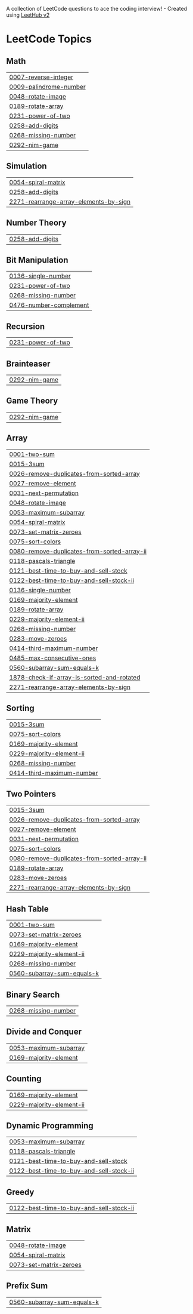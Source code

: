 A collection of LeetCode questions to ace the coding interview! - Created using [LeetHub v2](https://github.com/arunbhardwaj/LeetHub-2.0)
<!---LeetCode Topics Start-->
# LeetCode Topics
## Math
|  |
| ------- |
| [0007-reverse-integer](https://github.com/ashutoshpandey18/DSA-daily/tree/master/0007-reverse-integer) |
| [0009-palindrome-number](https://github.com/ashutoshpandey18/DSA-daily/tree/master/0009-palindrome-number) |
| [0048-rotate-image](https://github.com/ashutoshpandey18/DSA-daily/tree/master/0048-rotate-image) |
| [0189-rotate-array](https://github.com/ashutoshpandey18/DSA-daily/tree/master/0189-rotate-array) |
| [0231-power-of-two](https://github.com/ashutoshpandey18/DSA-daily/tree/master/0231-power-of-two) |
| [0258-add-digits](https://github.com/ashutoshpandey18/DSA-daily/tree/master/0258-add-digits) |
| [0268-missing-number](https://github.com/ashutoshpandey18/DSA-daily/tree/master/0268-missing-number) |
| [0292-nim-game](https://github.com/ashutoshpandey18/DSA-daily/tree/master/0292-nim-game) |
## Simulation
|  |
| ------- |
| [0054-spiral-matrix](https://github.com/ashutoshpandey18/DSA-daily/tree/master/0054-spiral-matrix) |
| [0258-add-digits](https://github.com/ashutoshpandey18/DSA-daily/tree/master/0258-add-digits) |
| [2271-rearrange-array-elements-by-sign](https://github.com/ashutoshpandey18/DSA-daily/tree/master/2271-rearrange-array-elements-by-sign) |
## Number Theory
|  |
| ------- |
| [0258-add-digits](https://github.com/ashutoshpandey18/DSA-daily/tree/master/0258-add-digits) |
## Bit Manipulation
|  |
| ------- |
| [0136-single-number](https://github.com/ashutoshpandey18/DSA-daily/tree/master/0136-single-number) |
| [0231-power-of-two](https://github.com/ashutoshpandey18/DSA-daily/tree/master/0231-power-of-two) |
| [0268-missing-number](https://github.com/ashutoshpandey18/DSA-daily/tree/master/0268-missing-number) |
| [0476-number-complement](https://github.com/ashutoshpandey18/DSA-daily/tree/master/0476-number-complement) |
## Recursion
|  |
| ------- |
| [0231-power-of-two](https://github.com/ashutoshpandey18/DSA-daily/tree/master/0231-power-of-two) |
## Brainteaser
|  |
| ------- |
| [0292-nim-game](https://github.com/ashutoshpandey18/DSA-daily/tree/master/0292-nim-game) |
## Game Theory
|  |
| ------- |
| [0292-nim-game](https://github.com/ashutoshpandey18/DSA-daily/tree/master/0292-nim-game) |
## Array
|  |
| ------- |
| [0001-two-sum](https://github.com/ashutoshpandey18/DSA-daily/tree/master/0001-two-sum) |
| [0015-3sum](https://github.com/ashutoshpandey18/DSA-daily/tree/master/0015-3sum) |
| [0026-remove-duplicates-from-sorted-array](https://github.com/ashutoshpandey18/DSA-daily/tree/master/0026-remove-duplicates-from-sorted-array) |
| [0027-remove-element](https://github.com/ashutoshpandey18/DSA-daily/tree/master/0027-remove-element) |
| [0031-next-permutation](https://github.com/ashutoshpandey18/DSA-daily/tree/master/0031-next-permutation) |
| [0048-rotate-image](https://github.com/ashutoshpandey18/DSA-daily/tree/master/0048-rotate-image) |
| [0053-maximum-subarray](https://github.com/ashutoshpandey18/DSA-daily/tree/master/0053-maximum-subarray) |
| [0054-spiral-matrix](https://github.com/ashutoshpandey18/DSA-daily/tree/master/0054-spiral-matrix) |
| [0073-set-matrix-zeroes](https://github.com/ashutoshpandey18/DSA-daily/tree/master/0073-set-matrix-zeroes) |
| [0075-sort-colors](https://github.com/ashutoshpandey18/DSA-daily/tree/master/0075-sort-colors) |
| [0080-remove-duplicates-from-sorted-array-ii](https://github.com/ashutoshpandey18/DSA-daily/tree/master/0080-remove-duplicates-from-sorted-array-ii) |
| [0118-pascals-triangle](https://github.com/ashutoshpandey18/DSA-daily/tree/master/0118-pascals-triangle) |
| [0121-best-time-to-buy-and-sell-stock](https://github.com/ashutoshpandey18/DSA-daily/tree/master/0121-best-time-to-buy-and-sell-stock) |
| [0122-best-time-to-buy-and-sell-stock-ii](https://github.com/ashutoshpandey18/DSA-daily/tree/master/0122-best-time-to-buy-and-sell-stock-ii) |
| [0136-single-number](https://github.com/ashutoshpandey18/DSA-daily/tree/master/0136-single-number) |
| [0169-majority-element](https://github.com/ashutoshpandey18/DSA-daily/tree/master/0169-majority-element) |
| [0189-rotate-array](https://github.com/ashutoshpandey18/DSA-daily/tree/master/0189-rotate-array) |
| [0229-majority-element-ii](https://github.com/ashutoshpandey18/DSA-daily/tree/master/0229-majority-element-ii) |
| [0268-missing-number](https://github.com/ashutoshpandey18/DSA-daily/tree/master/0268-missing-number) |
| [0283-move-zeroes](https://github.com/ashutoshpandey18/DSA-daily/tree/master/0283-move-zeroes) |
| [0414-third-maximum-number](https://github.com/ashutoshpandey18/DSA-daily/tree/master/0414-third-maximum-number) |
| [0485-max-consecutive-ones](https://github.com/ashutoshpandey18/DSA-daily/tree/master/0485-max-consecutive-ones) |
| [0560-subarray-sum-equals-k](https://github.com/ashutoshpandey18/DSA-daily/tree/master/0560-subarray-sum-equals-k) |
| [1878-check-if-array-is-sorted-and-rotated](https://github.com/ashutoshpandey18/DSA-daily/tree/master/1878-check-if-array-is-sorted-and-rotated) |
| [2271-rearrange-array-elements-by-sign](https://github.com/ashutoshpandey18/DSA-daily/tree/master/2271-rearrange-array-elements-by-sign) |
## Sorting
|  |
| ------- |
| [0015-3sum](https://github.com/ashutoshpandey18/DSA-daily/tree/master/0015-3sum) |
| [0075-sort-colors](https://github.com/ashutoshpandey18/DSA-daily/tree/master/0075-sort-colors) |
| [0169-majority-element](https://github.com/ashutoshpandey18/DSA-daily/tree/master/0169-majority-element) |
| [0229-majority-element-ii](https://github.com/ashutoshpandey18/DSA-daily/tree/master/0229-majority-element-ii) |
| [0268-missing-number](https://github.com/ashutoshpandey18/DSA-daily/tree/master/0268-missing-number) |
| [0414-third-maximum-number](https://github.com/ashutoshpandey18/DSA-daily/tree/master/0414-third-maximum-number) |
## Two Pointers
|  |
| ------- |
| [0015-3sum](https://github.com/ashutoshpandey18/DSA-daily/tree/master/0015-3sum) |
| [0026-remove-duplicates-from-sorted-array](https://github.com/ashutoshpandey18/DSA-daily/tree/master/0026-remove-duplicates-from-sorted-array) |
| [0027-remove-element](https://github.com/ashutoshpandey18/DSA-daily/tree/master/0027-remove-element) |
| [0031-next-permutation](https://github.com/ashutoshpandey18/DSA-daily/tree/master/0031-next-permutation) |
| [0075-sort-colors](https://github.com/ashutoshpandey18/DSA-daily/tree/master/0075-sort-colors) |
| [0080-remove-duplicates-from-sorted-array-ii](https://github.com/ashutoshpandey18/DSA-daily/tree/master/0080-remove-duplicates-from-sorted-array-ii) |
| [0189-rotate-array](https://github.com/ashutoshpandey18/DSA-daily/tree/master/0189-rotate-array) |
| [0283-move-zeroes](https://github.com/ashutoshpandey18/DSA-daily/tree/master/0283-move-zeroes) |
| [2271-rearrange-array-elements-by-sign](https://github.com/ashutoshpandey18/DSA-daily/tree/master/2271-rearrange-array-elements-by-sign) |
## Hash Table
|  |
| ------- |
| [0001-two-sum](https://github.com/ashutoshpandey18/DSA-daily/tree/master/0001-two-sum) |
| [0073-set-matrix-zeroes](https://github.com/ashutoshpandey18/DSA-daily/tree/master/0073-set-matrix-zeroes) |
| [0169-majority-element](https://github.com/ashutoshpandey18/DSA-daily/tree/master/0169-majority-element) |
| [0229-majority-element-ii](https://github.com/ashutoshpandey18/DSA-daily/tree/master/0229-majority-element-ii) |
| [0268-missing-number](https://github.com/ashutoshpandey18/DSA-daily/tree/master/0268-missing-number) |
| [0560-subarray-sum-equals-k](https://github.com/ashutoshpandey18/DSA-daily/tree/master/0560-subarray-sum-equals-k) |
## Binary Search
|  |
| ------- |
| [0268-missing-number](https://github.com/ashutoshpandey18/DSA-daily/tree/master/0268-missing-number) |
## Divide and Conquer
|  |
| ------- |
| [0053-maximum-subarray](https://github.com/ashutoshpandey18/DSA-daily/tree/master/0053-maximum-subarray) |
| [0169-majority-element](https://github.com/ashutoshpandey18/DSA-daily/tree/master/0169-majority-element) |
## Counting
|  |
| ------- |
| [0169-majority-element](https://github.com/ashutoshpandey18/DSA-daily/tree/master/0169-majority-element) |
| [0229-majority-element-ii](https://github.com/ashutoshpandey18/DSA-daily/tree/master/0229-majority-element-ii) |
## Dynamic Programming
|  |
| ------- |
| [0053-maximum-subarray](https://github.com/ashutoshpandey18/DSA-daily/tree/master/0053-maximum-subarray) |
| [0118-pascals-triangle](https://github.com/ashutoshpandey18/DSA-daily/tree/master/0118-pascals-triangle) |
| [0121-best-time-to-buy-and-sell-stock](https://github.com/ashutoshpandey18/DSA-daily/tree/master/0121-best-time-to-buy-and-sell-stock) |
| [0122-best-time-to-buy-and-sell-stock-ii](https://github.com/ashutoshpandey18/DSA-daily/tree/master/0122-best-time-to-buy-and-sell-stock-ii) |
## Greedy
|  |
| ------- |
| [0122-best-time-to-buy-and-sell-stock-ii](https://github.com/ashutoshpandey18/DSA-daily/tree/master/0122-best-time-to-buy-and-sell-stock-ii) |
## Matrix
|  |
| ------- |
| [0048-rotate-image](https://github.com/ashutoshpandey18/DSA-daily/tree/master/0048-rotate-image) |
| [0054-spiral-matrix](https://github.com/ashutoshpandey18/DSA-daily/tree/master/0054-spiral-matrix) |
| [0073-set-matrix-zeroes](https://github.com/ashutoshpandey18/DSA-daily/tree/master/0073-set-matrix-zeroes) |
## Prefix Sum
|  |
| ------- |
| [0560-subarray-sum-equals-k](https://github.com/ashutoshpandey18/DSA-daily/tree/master/0560-subarray-sum-equals-k) |
<!---LeetCode Topics End-->